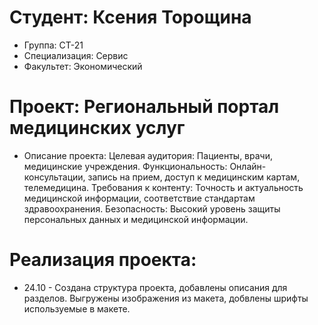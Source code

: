 # Студент: Ксения Торощина
- Группа: СТ-21
- Специализация: Сервис
- Факультет: Экономический

# Проект: Региональный портал медицинских услуг
- Описание проекта: 
Целевая аудитория: Пациенты, врачи, медицинские учреждения.
Функциональность: Онлайн-консультации, запись на прием, доступ к медицинским картам, телемедицина.
Требования к контенту: Точность и актуальность медицинской информации, соответствие стандартам здравоохранения. Безопасность: Высокий уровень защиты персональных данных и медицинской информации. 
# Реализация проекта:
- 24.10 - Создана структура проекта, добавлены описания для разделов. Выгружены изображения из макета, добвлены шрифты используемые в макете.